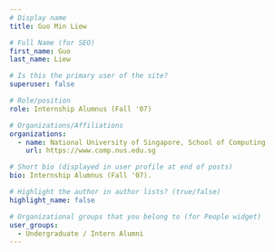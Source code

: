 ```yaml
---
# Display name
title: Guo Min Liew

# Full Name (for SEO) 
first_name: Guo
last_name: Liew

# Is this the primary user of the site?
superuser: false

# Role/position
role: Internship Alumnus (Fall '07)

# Organizations/Affiliations
organizations:
  - name: National University of Singapore, School of Computing
    url: https://www.comp.nus.edu.sg

# Short bio (displayed in user profile at end of posts)
bio: Internship Alumnus (Fall '07). 

# Highlight the author in author lists? (true/false)
highlight_name: false

# Organizational groups that you belong to (for People widget)
user_groups:
  - Undergraduate / Intern Alumni
---
```

